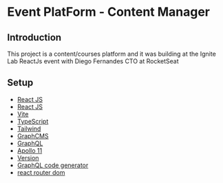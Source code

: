 # Event PlatForm - Content Manager

## Introduction
This project is a content/courses platform and it was building at the Ignite Lab ReactJs event with Diego Fernandes CTO at RocketSeat 

## Setup
- [React JS](https://reactjs.org/docs/getting-started.html)
- [React JS](https://reactjs.org/docs/getting-started.html)
- [Vite](https://vitejs.dev/guide/#scaffolding-your-first-vite-project)
- [TypeScript](https://www.typescriptlang.org/docs/)
- [Tailwind](https://tailwindcss.com/)
- [GraphCMS](https://app.graphcms.com/eb0599022d444d86873805eb32813b20/master/settings/api-access#root)
- [GraphQL](https://graphql.org/)
- [Apollo 11](https://www.apollographql.com/docs/react/integrations/react-native/)
- [Version]()
- [GraphQL code generator](https://www.graphql-code-generator.com/)
- [react router dom](https://v5.reactrouter.com/web/example/basic)

